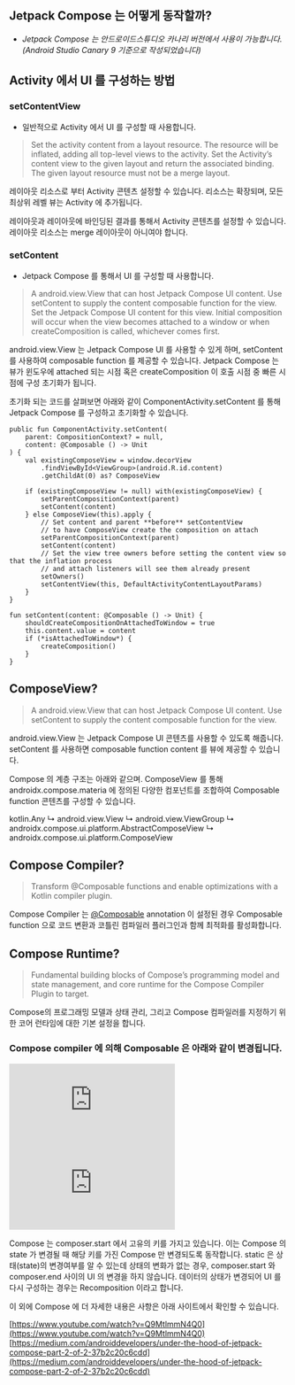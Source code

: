 
## Jetpack Compose 는 어떻게 동작할까?

* *Jetpack Compose 는 안드로이드스튜디오 카나리 버전에서 사용이 가능합니다. (Android Studio Canary 9 기준으로 작성되었습니다)*



## Activity 에서 UI 를 구성하는 방법

### setContentView

* 일반적으로 Activity 에서 UI 를 구성할 때 사용합니다.
>  Set the activity content from a layout resource. The resource will be inflated, adding all top-level views to the activity.
>  Set the Activity’s content view to the given layout and return the associated binding. The given layout resource must not be a merge layout.

레이아웃 리소스로 부터 Activity 콘텐츠 설정할 수 있습니다. 리소스는 확장되며, 모든 최상위 레벨 뷰는 Activity 에 추가됩니다.

레이아웃과 레이아웃에 바인딩된 결과를 통해서 Activity 콘텐츠를 설정할 수 있습니다. 레이아웃 리소스는 merge 레이아웃이 아니여야 합니다.



### setContent

* Jetpack Compose 를 통해서 UI 를 구성할 때 사용합니다.
>  A android.view.View that can host Jetpack Compose UI content. Use setContent to supply the content composable function for the view.
>  Set the Jetpack Compose UI content for this view. Initial composition will occur when the view becomes attached to a window or when createComposition is called, whichever comes first.

android.view.View 는 Jetpack Compose UI 를 사용할 수 있게 하며, setContent 를 사용하여 composable function 를 제공할 수 있습니다. Jetpack Compose 는 뷰가 윈도우에 attached 되는 시점 혹은 createComposition 이 호출 시점 중 빠른 시점에 구성 초기화가 됩니다.

초기화 되는 코드를 살펴보면 아래와 같이 ComponentActivity.setContent 를 통해 Jetpack Compose 를 구성하고 초기화할 수 있습니다.

    public fun ComponentActivity.setContent(
        parent: CompositionContext? = null,
        content: @Composable () -> Unit
    ) {
        val existingComposeView = window.decorView
            .findViewById<ViewGroup>(android.R.id.content)
            .getChildAt(0) as? ComposeView
    
        if (existingComposeView != null) with(existingComposeView) {
            setParentCompositionContext(parent)
            setContent(content)
        } else ComposeView(this).apply {
            // Set content and parent **before** setContentView
            // to have ComposeView create the composition on attach
            setParentCompositionContext(parent)
            setContent(content)
            // Set the view tree owners before setting the content view so that the inflation process
            // and attach listeners will see them already present
            setOwners()
            setContentView(this, DefaultActivityContentLayoutParams)
        }
    }

    fun setContent(content: @Composable () -> Unit) {
        shouldCreateCompositionOnAttachedToWindow = true
        this.content.value = content
        if (*isAttachedToWindow*) {
            createComposition()
        }
    }



## ComposeView?
>  A android.view.View that can host Jetpack Compose UI content. Use setContent to supply the content composable function for the view.

android.view.View 는 Jetpack Compose UI 콘텐츠를 사용할 수 있도록 해줍니다. setContent 를 사용하면 composable function content 를 뷰에 제공할 수 있습니다.

Compose 의 계층 구조는 아래와 같으며. ComposeView 를 통해 androidx.compose.materia 에 정의된 다양한 컴포넌트를 조합하여 Composable function 콘텐츠를 구성할 수 있습니다.

kotlin.Any
 ↳ android.view.View
 ↳ android.view.ViewGroup
 ↳ androidx.compose.ui.platform.AbstractComposeView
 ↳ androidx.compose.ui.platform.ComposeView



## Compose Compiler?
>  Transform @Composable functions and enable optimizations with a Kotlin compiler plugin.

Compose Compiler 는 [@Composable](http://twitter.com/Composable) annotation 이 설정된 경우 Composable function 으로 코드 변환과 코틀린 컴파일러 플러그인과 함께 최적화를 활성화합니다.

## Compose Runtime?
>  Fundamental building blocks of Compose’s programming model and state management, and core runtime for the Compose Compiler Plugin to target.

Compose의 프로그래밍 모델과 상태 관리, 그리고 Compose 컴파일러를 지정하기 위한 코어 런타임에 대한 기본 설정을 합니다.



### **Compose compiler 에 의해 Composable 은 아래와 같이 변경됩니다.**

 <iframe src="https://medium.com/media/d113be4c13a97ec1321a707b959bfc44" frameborder=0></iframe>

 <iframe src="https://medium.com/media/8e4ba026440d397be3973e1d2c79301a" frameborder=0></iframe>

Compose 는 composer.start 에서 고유의 키를 가지고 있습니다. 이는 Compose 의 state 가 변경될 때 해당 키를 가진 Compose 만 변경되도록 동작합니다. static 은 상태(state)의 변경여부를 알 수 있는데 상태의 변화가 없는 경우, composer.start 와 composer.end 사이의 UI 의 변경을 하지 않습니다. 데이터의 상태가 변경되어 UI 를 다시 구성하는 경우는 Recomposition 이라고 합니다.



이 외에 Compose 에 더 자세한 내용은 사항은 아래 사이트에서 확인할 수 있습니다.

[https://www.youtube.com/watch?v=Q9MtlmmN4Q0](https://www.youtube.com/watch?v=Q9MtlmmN4Q0)
[https://medium.com/androiddevelopers/under-the-hood-of-jetpack-compose-part-2-of-2-37b2c20c6cdd](https://medium.com/androiddevelopers/under-the-hood-of-jetpack-compose-part-2-of-2-37b2c20c6cdd)



## 




